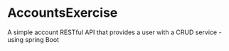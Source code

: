 # AccountsExercise
A simple account RESTful API that provides a user with a CRUD service - using spring Boot
